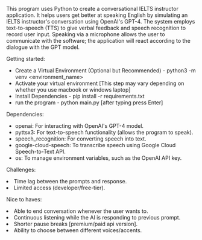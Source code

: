 This program uses Python to create a conversational IELTS instructor application. It helps users get better at speaking English by simulating an IELTS instructor's conversation using OpenAI's GPT-4. The system employs text-to-speech (TTS) to give verbal feedback and speech recognition to record user input. Speaking via a microphone allows the user to communicate with the software; the application will react according to the dialogue with the GPT model.

Getting started:
    <ul>
    <li>Create a Virtual Environment (Optional but Recommended) - python3 -m venv <environment_name></li>
    <li>Activate your virtual environment [This step may vary depending on whether you use macbook or windows laptop]</li>
    <li>Install Dependencies - pip install -r requirements.txt</li>
    <li>run the program - python main.py [after typing press Enter]</li>
    </ul>

Dependencies:
<ul>
    <li>openai: For interacting with OpenAI's GPT-4 model.</li>
    <li>pyttsx3: For text-to-speech functionality (allows the program to speak).</li>
    <li>speech_recognition: For converting speech into text.</li>
    <li>google-cloud-speech: To transcribe speech using Google Cloud Speech-to-Text API.</li>
    <li>os: To manage environment variables, such as the OpenAI API key.</li>
</ul>

Challenges:
<li>Time lag between the prompts and response.</li>
<li>Limited access (developer/free-tier).</li>

Nice to haves:
<li>Able to end conversation whenever the user wants to.</li>
<li>Continuous listening while the AI is responding to previous prompt.</li>
<li>Shorter pause breaks [premium/paid api version].</li>
<li>Ability to choose between different voices/accents.</li>
